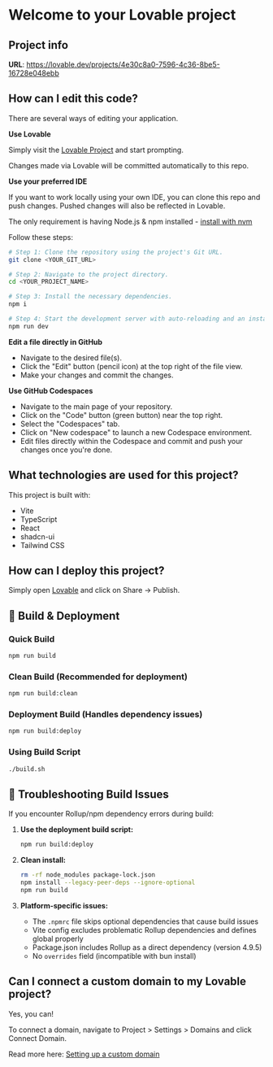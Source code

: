 # Welcome to your Lovable project

## Project info

**URL**: https://lovable.dev/projects/4e30c8a0-7596-4c36-8be5-16728e048ebb

## How can I edit this code?

There are several ways of editing your application.

**Use Lovable**

Simply visit the [Lovable Project](https://lovable.dev/projects/4e30c8a0-7596-4c36-8be5-16728e048ebb) and start prompting.

Changes made via Lovable will be committed automatically to this repo.

**Use your preferred IDE**

If you want to work locally using your own IDE, you can clone this repo and push changes. Pushed changes will also be reflected in Lovable.

The only requirement is having Node.js & npm installed - [install with nvm](https://github.com/nvm-sh/nvm#installing-and-updating)

Follow these steps:

```sh
# Step 1: Clone the repository using the project's Git URL.
git clone <YOUR_GIT_URL>

# Step 2: Navigate to the project directory.
cd <YOUR_PROJECT_NAME>

# Step 3: Install the necessary dependencies.
npm i

# Step 4: Start the development server with auto-reloading and an instant preview.
npm run dev
```

**Edit a file directly in GitHub**

- Navigate to the desired file(s).
- Click the "Edit" button (pencil icon) at the top right of the file view.
- Make your changes and commit the changes.

**Use GitHub Codespaces**

- Navigate to the main page of your repository.
- Click on the "Code" button (green button) near the top right.
- Select the "Codespaces" tab.
- Click on "New codespace" to launch a new Codespace environment.
- Edit files directly within the Codespace and commit and push your changes once you're done.

## What technologies are used for this project?

This project is built with:

- Vite
- TypeScript
- React
- shadcn-ui
- Tailwind CSS

## How can I deploy this project?

Simply open [Lovable](https://lovable.dev/projects/4e30c8a0-7596-4c36-8be5-16728e048ebb) and click on Share -> Publish.

## 🚀 Build & Deployment

### Quick Build
```bash
npm run build
```

### Clean Build (Recommended for deployment)
```bash
npm run build:clean
```

### Deployment Build (Handles dependency issues)
```bash
npm run build:deploy
```

### Using Build Script
```bash
./build.sh
```

## 🔧 Troubleshooting Build Issues

If you encounter Rollup/npm dependency errors during build:

1. **Use the deployment build script:**
   ```bash
   npm run build:deploy
   ```

2. **Clean install:**
   ```bash
   rm -rf node_modules package-lock.json
   npm install --legacy-peer-deps --ignore-optional
   npm run build
   ```

3. **Platform-specific issues:**
   - The `.npmrc` file skips optional dependencies that cause build issues
   - Vite config excludes problematic Rollup dependencies and defines global properly
   - Package.json includes Rollup as a direct dependency (version 4.9.5)
   - No `overrides` field (incompatible with bun install)

## Can I connect a custom domain to my Lovable project?

Yes, you can!

To connect a domain, navigate to Project > Settings > Domains and click Connect Domain.

Read more here: [Setting up a custom domain](https://docs.lovable.dev/tips-tricks/custom-domain#step-by-step-guide)
